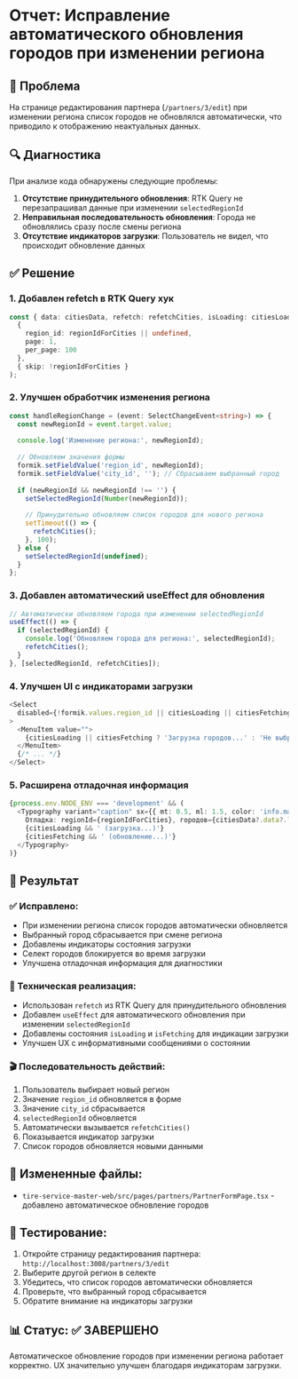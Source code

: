 # Отчет: Исправление автоматического обновления городов при изменении региона

## 🎯 Проблема
На странице редактирования партнера (`/partners/3/edit`) при изменении региона список городов не обновлялся автоматически, что приводило к отображению неактуальных данных.

## 🔍 Диагностика
При анализе кода обнаружены следующие проблемы:

1. **Отсутствие принудительного обновления**: RTK Query не перезапрашивал данные при изменении `selectedRegionId`
2. **Неправильная последовательность обновления**: Города не обновлялись сразу после смены региона
3. **Отсутствие индикаторов загрузки**: Пользователь не видел, что происходит обновление данных

## ✅ Решение

### 1. Добавлен refetch в RTK Query хук
```typescript
const { data: citiesData, refetch: refetchCities, isLoading: citiesLoading, isFetching: citiesFetching } = useGetCitiesQuery(
  { 
    region_id: regionIdForCities || undefined,
    page: 1,
    per_page: 100
  }, 
  { skip: !regionIdForCities }
);
```

### 2. Улучшен обработчик изменения региона
```typescript
const handleRegionChange = (event: SelectChangeEvent<string>) => {
  const newRegionId = event.target.value;
  
  console.log('Изменение региона:', newRegionId);
  
  // Обновляем значения формы
  formik.setFieldValue('region_id', newRegionId);
  formik.setFieldValue('city_id', ''); // Сбрасываем выбранный город
  
  if (newRegionId && newRegionId !== '') {
    setSelectedRegionId(Number(newRegionId));
    
    // Принудительно обновляем список городов для нового региона
    setTimeout(() => {
      refetchCities();
    }, 100);
  } else {
    setSelectedRegionId(undefined);
  }
};
```

### 3. Добавлен автоматический useEffect для обновления
```typescript
// Автоматически обновляем города при изменении selectedRegionId
useEffect(() => {
  if (selectedRegionId) {
    console.log('Обновляем города для региона:', selectedRegionId);
    refetchCities();
  }
}, [selectedRegionId, refetchCities]);
```

### 4. Улучшен UI с индикаторами загрузки
```typescript
<Select
  disabled={!formik.values.region_id || citiesLoading || citiesFetching}
>
  <MenuItem value="">
    {citiesLoading || citiesFetching ? 'Загрузка городов...' : 'Не выбран'}
  </MenuItem>
  {/* ... */}
</Select>
```

### 5. Расширена отладочная информация
```typescript
{process.env.NODE_ENV === 'development' && (
  <Typography variant="caption" sx={{ mt: 0.5, ml: 1.5, color: 'info.main' }}>
    Отладка: regionId={regionIdForCities}, городов={citiesData?.data?.length || 0}
    {citiesLoading && ' (загрузка...)'}
    {citiesFetching && ' (обновление...)'}
  </Typography>
)}
```

## 🎯 Результат

### ✅ Исправлено:
- При изменении региона список городов автоматически обновляется
- Выбранный город сбрасывается при смене региона
- Добавлены индикаторы состояния загрузки
- Селект городов блокируется во время загрузки
- Улучшена отладочная информация для диагностики

### 🔧 Техническая реализация:
- Использован `refetch` из RTK Query для принудительного обновления
- Добавлен `useEffect` для автоматического обновления при изменении `selectedRegionId`
- Добавлены состояния `isLoading` и `isFetching` для индикации загрузки
- Улучшен UX с информативными сообщениями о состоянии

### 🎬 Последовательность действий:
1. Пользователь выбирает новый регион
2. Значение `region_id` обновляется в форме
3. Значение `city_id` сбрасывается
4. `selectedRegionId` обновляется
5. Автоматически вызывается `refetchCities()`
6. Показывается индикатор загрузки
7. Список городов обновляется новыми данными

## 📁 Измененные файлы:
- `tire-service-master-web/src/pages/partners/PartnerFormPage.tsx` - добавлено автоматическое обновление городов

## 🧪 Тестирование:
1. Откройте страницу редактирования партнера: `http://localhost:3008/partners/3/edit`
2. Выберите другой регион в селекте
3. Убедитесь, что список городов автоматически обновляется
4. Проверьте, что выбранный город сбрасывается
5. Обратите внимание на индикаторы загрузки

## 📊 Статус: ✅ ЗАВЕРШЕНО
Автоматическое обновление городов при изменении региона работает корректно. UX значительно улучшен благодаря индикаторам загрузки. 
